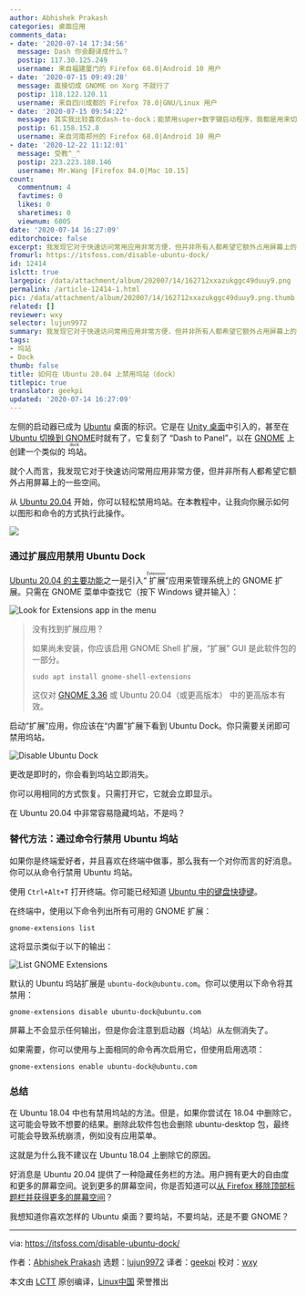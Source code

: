 ```yaml
---
author: Abhishek Prakash
categories: 桌面应用
comments_data:
- date: '2020-07-14 17:34:56'
  message: Dash 你会翻译成什么？
  postip: 117.30.125.249
  username: 来自福建厦门的 Firefox 68.0|Android 10 用户
- date: '2020-07-15 09:49:28'
  message: 直接切成 GNOME on Xorg 不就行了
  postip: 118.122.120.11
  username: 来自四川成都的 Firefox 78.0|GNU/Linux 用户
- date: '2020-07-15 09:54:22'
  message: 其实我比较喜欢dash-to-dock；能禁用super+数字键启动程序，我都是用来切换工作区的。还能设置外观收缩dash，使面板变的窄一些，面板背景设置成透明。
  postip: 61.158.152.8
  username: 来自河南郑州的 Firefox 68.0|Android 10 用户
- date: '2020-12-22 11:12:01'
  message: 受教^_^
  postip: 223.223.188.146
  username: Mr.Wang [Firefox 84.0|Mac 10.15]
count:
  commentnum: 4
  favtimes: 0
  likes: 0
  sharetimes: 0
  viewnum: 6805
date: '2020-07-14 16:27:09'
editorchoice: false
excerpt: 我发现它对于快速访问常用应用非常方便，但并非所有人都希望它额外占用屏幕上的一些空间。
fromurl: https://itsfoss.com/disable-ubuntu-dock/
id: 12414
islctt: true
largepic: /data/attachment/album/202007/14/162712xxazukggc49duuy9.png
permalink: /article-12414-1.html
pic: /data/attachment/album/202007/14/162712xxazukggc49duuy9.png.thumb.jpg
related: []
reviewer: wxy
selector: lujun9972
summary: 我发现它对于快速访问常用应用非常方便，但并非所有人都希望它额外占用屏幕上的一些空间。
tags:
- 坞站
- Dock
thumb: false
title: 如何在 Ubuntu 20.04 上禁用坞站（dock）
titlepic: true
translator: geekpi
updated: '2020-07-14 16:27:09'
---
```


左侧的启动器已成为 [Ubuntu](https://ubuntu.com/) 桌面的标识。它是在 [Unity 桌面](https://itsfoss.com/keeping-ubuntu-unity-alive/)中引入的，甚至在 [Ubuntu 切换到 GNOME](https://itsfoss.com/ubuntu-unity-shutdown/)时就有了，它复刻了 “Dash to Panel”，以在 [GNOME](https://www.gnome.org/) 上创建一个类似的<ruby> 坞站 <rt>  dock </rt></ruby>。


就个人而言，我发现它对于快速访问常用应用非常方便，但并非所有人都希望它额外占用屏幕上的一些空间。


从 [Ubuntu 20.04](https://itsfoss.com/download-ubuntu-20-04/) 开始，你可以轻松禁用坞站。在本教程中，让我向你展示如何以图形和命令的方式执行此操作。


![](/data/attachment/album/202007/14/162712xxazukggc49duuy9.png)


### 通过扩展应用禁用 Ubuntu Dock


[Ubuntu 20.04 的主要功能](https://itsfoss.com/ubuntu-20-04-release-features/)之一是引入“<ruby> 扩展 <rt>  Extension </rt></ruby>”应用来管理系统上的 GNOME 扩展。只需在 GNOME 菜单中查找它（按下 Windows 键并输入）：


![Look for Extensions app in the menu](/data/attachment/album/202007/14/162720gdzs3dns0qwh6z0q.jpg)



> 
> 没有找到扩展应用？
> 
> 
> 如果尚未安装，你应该启用 GNOME Shell 扩展，“扩展” GUI 是此软件包的一部分。
> 
> 
> 
> ```
> sudo apt install gnome-shell-extensions
> 
> ```
> 
> 这仅对 [GNOME 3.36](https://itsfoss.com/gnome-3-36-release/) 或 Ubuntu 20.04（或更高版本） 中的更高版本有效。
> 
> 
> 


启动“扩展”应用，你应该在“内置”扩展下看到 Ubuntu Dock。你只需要关闭即可禁用坞站。


![Disable Ubuntu Dock](/data/attachment/album/202007/14/162721dyc4f86ta27cr8sn.png)


更改是即时的，你会看到坞站立即消失。


你可以用相同的方式恢复。只需打开它，它就会立即显示。


在 Ubuntu 20.04 中非常容易隐藏坞站，不是吗？


### 替代方法：通过命令行禁用 Ubuntu 坞站


如果你是终端爱好者，并且喜欢在终端中做事，那么我有一个对你而言的好消息。你可以从命令行禁用 Ubuntu 坞站。


使用 `Ctrl+Alt+T` 打开终端。你可能已经知道 [Ubuntu 中的键盘快捷键](https://itsfoss.com/ubuntu-shortcuts/)。


在终端中，使用以下命令列出所有可用的 GNOME 扩展：



```
gnome-extensions list

```

这将显示类似于以下的输出：


![List GNOME Extensions](/data/attachment/album/202007/14/162723uahlhak0bzrvkxw4.png)


默认的 Ubuntu 坞站扩展是 `ubuntu-dock@ubuntu.com`。你可以使用以下命令将其禁用：



```
gnome-extensions disable ubuntu-dock@ubuntu.com

```

屏幕上不会显示任何输出，但是你会注意到启动器（坞站）从左侧消失了。


如果需要，你可以使用与上面相同的命令再次启用它，但使用启用选项：



```
gnome-extensions enable ubuntu-dock@ubuntu.com

```

### 总结


在 Ubuntu 18.04 中也有禁用坞站的方法。但是，如果你尝试在 18.04 中删除它，这可能会导致不想要的结果。删除此软件包也会删除 ubuntu-desktop 包，最终可能会导致系统崩溃，例如没有应用菜单。


这就是为什么我不建议在 Ubuntu 18.04 上删除它的原因。


好消息是 Ubuntu 20.04 提供了一种隐藏任务栏的方法。用户拥有更大的自由度和更多的屏幕空间。说到更多的屏幕空间，你是否知道可以[从 Firefox 移除顶部标题栏并获得更多的屏幕空间](https://itsfoss.com/remove-title-bar-firefox/)？


我想知道你喜欢怎样的 Ubuntu 桌面？要坞站，不要坞站，还是不要 GNOME？




---


via: <https://itsfoss.com/disable-ubuntu-dock/>


作者：[Abhishek Prakash](https://itsfoss.com/author/abhishek/) 选题：[lujun9972](https://github.com/lujun9972) 译者：[geekpi](https://github.com/geekpi) 校对：[wxy](https://github.com/wxy)


本文由 [LCTT](https://github.com/LCTT/TranslateProject) 原创编译，[Linux中国](https://linux.cn/) 荣誉推出